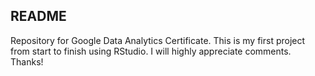 ## README

Repository for Google Data Analytics Certificate. This is my first project from start to finish using RStudio. I will highly appreciate comments. Thanks!

